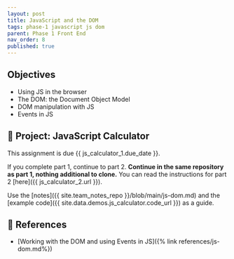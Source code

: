 ```yaml
---
layout: post
title: JavaScript and the DOM
tags: phase-1 javascript js dom
parent: Phase 1 Front End
nav_order: 8
published: true
---
```



## Objectives

- Using JS in the browser
- The DOM: the Document Object Model
- DOM manipulation with JS
- Events in JS

## 🎯 Project: JavaScript Calculator

This assignment is due {{ js_calculator_1.due_date }}.

If you complete part 1, continue to part 2.
**Continue in the same repository as part 1, nothing additional to clone.** You can read the instructions for
part 2 [here]({{ js_calculator_2.url }}).

Use the [notes]({{ site.team_notes_repo }}/blob/main/js-dom.md) and the [example code]({{ site.data.demos.js_calculator.code_url }}) as a guide.

## 🔖 References

- [Working with the DOM and using Events in JS]({% link references/js-dom.md%})
